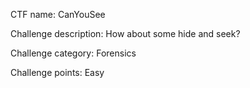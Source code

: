 CTF name: CanYouSee

Challenge description: How about some hide and seek?

Challenge category: Forensics

Challenge points: Easy


